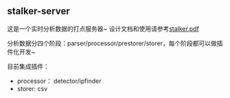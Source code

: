 ## stalker-server

这是一个实时分析数据的打点服务器~ 设计文档和使用请参考[stalker.pdf](./stalker.pdf)

分析数据分四个阶段：parser/processor/prestorer/storer，每个阶段都可以做插件化开发~

目前集成插件：

* processor： detector/ipfinder
* storer: csv
